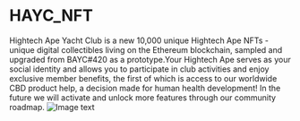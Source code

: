 # HAYC_NFT
Hightech Ape Yacht Club is a new 10,000 unique Hightech Ape NFTs - unique digital collectibles living on the Ethereum blockchain, sampled and upgraded from BAYC#420 as a prototype.Your Hightech Ape serves as your social identity and allows you to participate in club activities and enjoy exclusive member benefits, the first of which is access to our worldwide CBD product help, a decision made for human health development! In the future we will activate and unlock more features through our community roadmap.
![Image text](https://github.com/HightechApeYachtClub/HAYC_NFT/blob/main/test.jpg)
